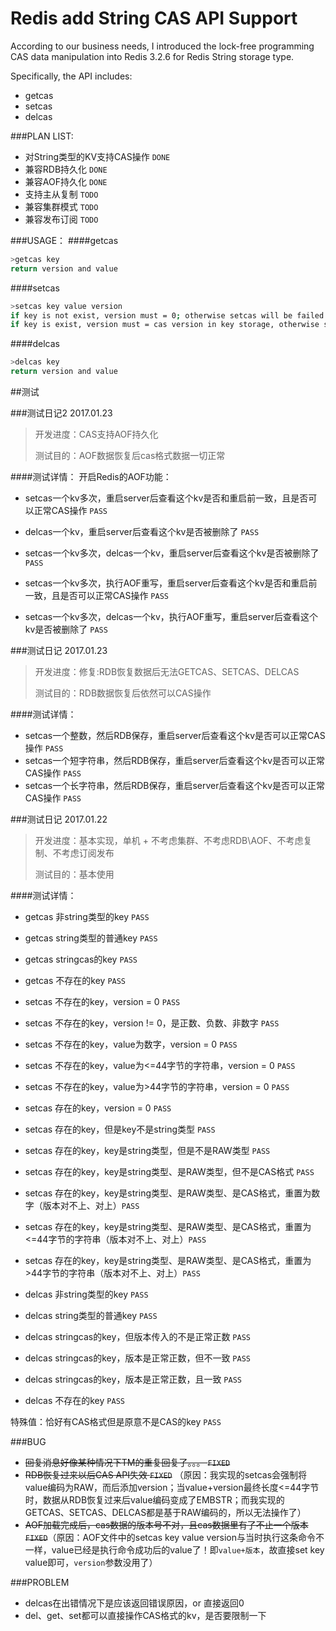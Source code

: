 # Redis add String CAS API Support

According to our business needs, I introduced the lock-free programming CAS data manipulation into Redis 3.2.6 for Redis String storage type.

Specifically, the API includes:
- getcas 
- setcas 
- delcas

###PLAN LIST:
- 对String类型的KV支持CAS操作 `DONE`
- 兼容RDB持久化 `DONE`
- 兼容AOF持久化 `DONE`
- 支持主从复制 `TODO`
- 兼容集群模式 `TODO`
- 兼容发布订阅 `TODO`

###USAGE：
####getcas
```sh
>getcas key
return version and value
```
####setcas
```sh
>setcas key value version
if key is not exist, version must = 0; otherwise setcas will be failed
if key is exist, version must = cas version in key storage, otherwise setcas will be failed
```
####delcas
```sh
>delcas key
return version and value
```

##测试

###测试日记2 2017.01.23

>开发进度：CAS支持AOF持久化
>
>测试目的：AOF数据恢复后cas格式数据一切正常


####测试详情：
开启Redis的AOF功能：

- setcas一个kv多次，重启server后查看这个kv是否和重启前一致，且是否可以正常CAS操作 `PASS`
- delcas一个kv，重启server后查看这个kv是否被删除了 `PASS`
- setcas一个kv多次，delcas一个kv，重启server后查看这个kv是否被删除了 `PASS`

- setcas一个kv多次，执行AOF重写，重启server后查看这个kv是否和重启前一致，且是否可以正常CAS操作 `PASS`
- setcas一个kv多次，delcas一个kv，执行AOF重写，重启server后查看这个kv是否被删除了 `PASS`

###测试日记 2017.01.23

>开发进度：修复:RDB恢复数据后无法GETCAS、SETCAS、DELCAS
>
>测试目的：RDB数据恢复后依然可以CAS操作


####测试详情：
- setcas一个整数，然后RDB保存，重启server后查看这个kv是否可以正常CAS操作 `PASS`
- setcas一个短字符串，然后RDB保存，重启server后查看这个kv是否可以正常CAS操作 `PASS`
- setcas一个长字符串，然后RDB保存，重启server后查看这个kv是否可以正常CAS操作 `PASS`

###测试日记 2017.01.22

>开发进度：基本实现，单机 + 不考虑集群、不考虑RDB\AOF、不考虑复制、不考虑订阅发布
>
>测试目的：基本使用

####测试详情：
- getcas 非string类型的key `PASS`
- getcas string类型的普通key `PASS`
- getcas stringcas的key `PASS`
- getcas 不存在的key `PASS`

- setcas 不存在的key，version = 0 `PASS`
- setcas 不存在的key，version != 0，是正数、负数、非数字 `PASS`
- setcas 不存在的key，value为数字，version = 0 `PASS`
- setcas 不存在的key，value为<=44字节的字符串，version = 0 `PASS`
- setcas 不存在的key，value为>44字节的字符串，version = 0 `PASS`
- setcas 存在的key，version = 0 `PASS`
- setcas 存在的key，但是key不是string类型 `PASS`
- setcas 存在的key，key是string类型，但是不是RAW类型 `PASS`
- setcas 存在的key，key是string类型、是RAW类型，但不是CAS格式  `PASS`
- setcas 存在的key，key是string类型、是RAW类型、是CAS格式，重置为数字（版本对不上、对上）`PASS`
- setcas 存在的key，key是string类型、是RAW类型、是CAS格式，重置为<=44字节的字符串（版本对不上、对上）`PASS`
- setcas 存在的key，key是string类型、是RAW类型、是CAS格式，重置为>44字节的字符串（版本对不上、对上）`PASS`


- delcas 非string类型的key `PASS`
- delcas string类型的普通key `PASS`
- delcas stringcas的key，但版本传入的不是正常正数 `PASS`
- delcas stringcas的key，版本是正常正数，但不一致 `PASS`
- delcas stringcas的key，版本是正常正数，且一致 `PASS`
- delcas 不存在的key `PASS`


特殊值：恰好有CAS格式但是原意不是CAS的key `PASS`

###BUG
- ~~回复消息好像某种情况下TM的重复回复了。。。 `FIXED`~~
- ~~RDB恢复过来以后CAS API失效 `FIXED`~~ （原因：我实现的setcas会强制将value编码为RAW，而后添加version；当value+version最终长度<=44字节时，数据从RDB恢复过来后value编码变成了EMBSTR；而我实现的GETCAS、SETCAS、DELCAS都是基于RAW编码的，所以无法操作了）
- ~~AOF加载完成后，cas数据的版本号不对，且cas数据里有了不止一个版本 `FIXED`~~（原因：AOF文件中的setcas key value version与当时执行这条命令不一样，value已经是执行命令成功后的value了！即`value+版本`，故直接set key value即可，`version`参数没用了）

###PROBLEM
- delcas在出错情况下是应该返回错误原因，or 直接返回0
- del、get、set都可以直接操作CAS格式的kv，是否要限制一下
